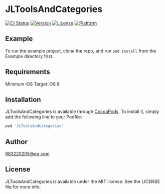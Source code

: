 # JLToolsAndCategories

[![CI Status](http://img.shields.io/travis/983220205@qq.com/JLToolsAndCategories.svg?style=flat)](https://travis-ci.org/983220205@qq.com/JLToolsAndCategories)
[![Version](https://img.shields.io/cocoapods/v/JLToolsAndCategories.svg?style=flat)](http://cocoapods.org/pods/JLToolsAndCategories)
[![License](https://img.shields.io/cocoapods/l/JLToolsAndCategories.svg?style=flat)](http://cocoapods.org/pods/JLToolsAndCategories)
[![Platform](https://img.shields.io/cocoapods/p/JLToolsAndCategories.svg?style=flat)](http://cocoapods.org/pods/JLToolsAndCategories)

## Example

To run the example project, clone the repo, and run `pod install` from the Example directory first.

## Requirements
Minimum iOS Target:iOS 8

## Installation

JLToolsAndCategories is available through [CocoaPods](http://cocoapods.org). To install
it, simply add the following line to your Podfile:

```ruby
pod 'JLToolsAndCategories'
```

## Author

983220205@qq.com

## License

JLToolsAndCategories is available under the MIT license. See the LICENSE file for more info.
